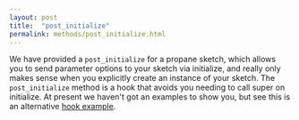 ```yaml
---
layout: post
title:  "post_initialize"
permalink: methods/post_initialize.html
---
```

We have provided a `post_initialize` for a propane sketch, which allows you to send parameter options to your sketch via initialize, and really only makes sense when you explicitly create an instance of your sketch. The `post_initialize` method is a hook that avoids you needing to call super on initialize. At present we haven't got an examples to show you, but see this is an alternative
[hook example][hook].

[hook]:https://github.com/ruby-processing/picrate-examples/tree/master/processing_app/topics/ruby_hook
